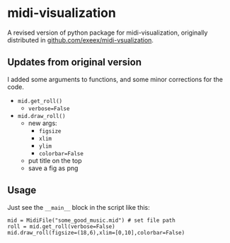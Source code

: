 # midi-visualization
A revised version of python package for midi-visualization, originally distributed in [github.com/exeex/midi-vsualization](https://github.com/fexeex/midi-visualization/).

## Updates from original version

I added some arguments to functions, and some minor corrections for the code.

- `mid.get_roll()`
    - `verbose=False`
- `mid.draw_roll()`
    - new args:
        - `figsize`
        - `xlim`
        - `ylim`
        - `colorbar=False`
    - put title on the top
    - save a fig as png

## Usage

Just see the `__main__` block in the script like this:

```
mid = MidiFile("some_good_music.mid") # set file path
roll = mid.get_roll(verbose=False)
mid.draw_roll(figsize=(18,6),xlim=[0,10],colorbar=False)
```
